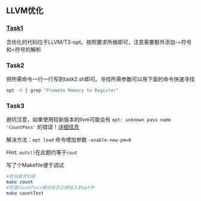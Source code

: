 ## LLVM优化

### [Task1](/LLVM/T3-opt)

含优化的代码位于LLVM/T3-opt。按照要求所做即可，注意需要额外添加-=符号和<符号的解析

### Task2

把所需命令一行一行写到task2.sh即可。寻找所需参数可以用下面的命令快速寻找

```bash
opt -h | grep "Promote Memory to Register"
```

### Task3

避坑注意，如果使用较新版本的llvm可能会有 ``opt: unknown pass name 'CountPass'`` 的错误！[详细信息](https://groups.google.com/g/llvm-dev/c/kQYV9dCAfSg?pli=1)

解决方法：``opt load`` 命令增加参数 ``-enable-new-pm=0``

Hint: ``outs()``在此题约等于``cout``

写了个Makefile便于调试

```bash
#题目要求功能
make count 
#检查CountPass模块是否正确插入到opt中
make countTest 
```
